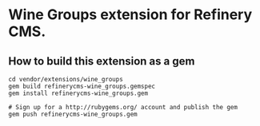 # Wine Groups extension for Refinery CMS.

## How to build this extension as a gem

    cd vendor/extensions/wine_groups
    gem build refinerycms-wine_groups.gemspec
    gem install refinerycms-wine_groups.gem

    # Sign up for a http://rubygems.org/ account and publish the gem
    gem push refinerycms-wine_groups.gem
